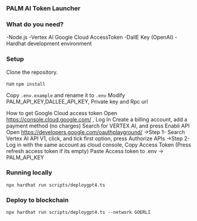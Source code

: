 ### PALM AI Token Launcher

### What do you need?
-Node.js
-Vertex AI Google Cloud AccessToken
-DallE Key (OpenAI)
-Hardhat development environment

### Setup
Clone the repository.

run ```npm install```

Copy ```.env.example``` and rename it to ```.env```
Modify PALM_API_KEY,DALLEE_API_KEY, Private key and Rpc url

How to get Google Cloud access token
Open https://console.cloud.google.com/ , Log In
Create a billing account, add a payment method (no charges)
Search for VERTEX AI, and press Enabli API
Open https://developers.google.com/oauthplayground/
->Step 1- Search Vertex AI API V1, click, and tick first option, press Authorize APIs
->Step 2- Log in with the same account as cloud console, Copy Access Token (Press refresh access token if its empty)
Paste Access token to .env -> PALM_API_KEY

### Running locally
```npx hardhat run scripts/deploygpt4.ts```
### Deploy to blockchain
```npx hardhat run scripts/deploygpt4.ts --network GOERLI```
